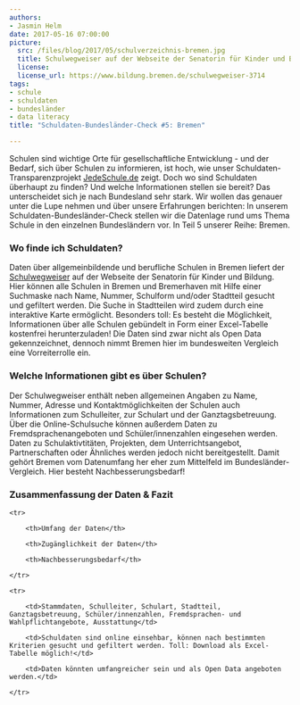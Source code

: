 ```yaml
---
authors: 
- Jasmin Helm
date: 2017-05-16 07:00:00
picture:
  src: /files/blog/2017/05/schulverzeichnis-bremen.jpg
  title: Schulwegweiser auf der Webseite der Senatorin für Kinder und Bildung Bremen
  license: 
  license_url: https://www.bildung.bremen.de/schulwegweiser-3714
tags:
- schule
- schuldaten
- bundesländer
- data literacy
title: "Schuldaten-Bundesländer-Check #5: Bremen"

---
```

Schulen sind wichtige Orte für gesellschaftliche Entwicklung - und der Bedarf, sich über Schulen zu informieren, ist hoch, wie unser Schuldaten-Transparenzprojekt [JedeSchule.de](https://jedeschule.de) zeigt. Doch wo sind Schuldaten überhaupt zu finden? Und welche Informationen stellen sie bereit? Das unterscheidet sich je nach Bundesland sehr stark. Wir wollen das genauer unter die Lupe nehmen und über unsere Erfahrungen berichten: In unserem Schuldaten-Bundesländer-Check stellen wir die Datenlage rund ums Thema Schule in den einzelnen Bundesländern vor. In Teil 5 unserer Reihe: Bremen.

### Wo finde ich Schuldaten?

Daten über allgemeinbildende und berufliche Schulen in Bremen liefert der [Schulwegweiser](https://www.bildung.bremen.de/schulwegweiser-3714) auf der Webseite der Senatorin für Kinder und Bildung. Hier können alle Schulen in Bremen und Bremerhaven mit Hilfe einer Suchmaske nach Name, Nummer, Schulform und/oder Stadtteil gesucht und gefiltert werden. Die Suche in Stadtteilen wird zudem durch eine interaktive Karte ermöglicht. Besonders toll: Es besteht die Möglichkeit, Informationen über alle Schulen gebündelt in Form einer Excel-Tabelle kostenfrei herunterzuladen! Die Daten sind zwar nicht als Open Data gekennzeichnet, dennoch nimmt Bremen hier im bundesweiten Vergleich eine Vorreiterrolle ein. 

### Welche Informationen gibt es über Schulen?

Der Schulwegweiser enthält neben allgemeinen Angaben zu Name, Nummer, Adresse und Kontaktmöglichkeiten der Schulen auch Informationen zum Schulleiter, zur Schulart und der Ganztagsbetreuung. Über die Online-Schulsuche können außerdem Daten zu Fremdsprachenangeboten und Schüler/innenzahlen eingesehen werden. 
Daten zu Schulaktivtitäten, Projekten, dem Unterrichtsangebot, Partnerschaften oder Ähnliches werden jedoch nicht bereitgestellt. Damit gehört Bremen vom Datenumfang her eher zum Mittelfeld im Bundesländer-Vergleich. Hier besteht Nachbesserungsbedarf!

### Zusammenfassung der Daten & Fazit

<table>

	<tr>

		<th>Umfang der Daten</th>

		<th>Zugänglichkeit der Daten</th>

		<th>Nachbesserungsbedarf</th>

	</tr>

	<tr>

		<td>Stammdaten, Schulleiter, Schulart, Stadtteil, Ganztagsbetreuung, Schüler/innenzahlen, Fremdsprachen- und Wahlpflichtangebote, Ausstattung</td>

		<td>Schuldaten sind online einsehbar, können nach bestimmten Kriterien gesucht und gefiltert werden. Toll: Download als Excel-Tabelle möglich!</td>

		<td>Daten könnten umfangreicher sein und als Open Data angeboten werden.</td>

	</tr>

</table>

